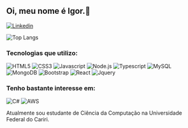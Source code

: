
## Oi, meu nome é Igor.🙂

[![Linkedin](https://img.shields.io/badge/LinkedIn-0077B5?style=for-the-badge&logo=linkedin&logoColor=white)](https://www.linkedin.com/in/igor-torquato-0b2b12149/)
<!--- [![Gmail](https://img.shields.io/badge/Gmail-D14836?style=for-the-badge&logo=gmail&logoColor=white)](igor.torquato.20@gmail.com)-->

![Top Langs](https://github-readme-stats.vercel.app/api/top-langs/?username=IgorTorquatto&layout=compact)

### Tecnologias que utilizo:

<img  src="https://img.shields.io/badge/HTML-239120?style=for-the-badge&logo=html5&logoColor=white" alt="HTML5"/>

<img  src="https://img.shields.io/badge/CSS-239120?&style=for-the-badge&logo=css3&logoColor=white" alt="CSS3"/>

<img  src="https://img.shields.io/badge/JavaScript-F7DF1E?style=for-the-badge&logo=javascript&logoColor=black" alt="Javascript"/>

<img  src="https://img.shields.io/badge/Node.js-43853D?style=for-the-badge&logo=node.js&logoColor=white" alt="Node.js"/>

<img  src="https://img.shields.io/badge/TypeScript-007ACC?style=for-the-badge&logo=typescript&logoColor=white" alt="Typescript"/>

<img  src="https://img.shields.io/badge/MySQL-00000F?style=for-the-badge&logo=mysql&logoColor=white" alt="MySQL"/>

<img  src="https://img.shields.io/badge/MongoDB-4EA94B?style=for-the-badge&logo=mongodb&logoColor=white" alt="MongoDB"/>

<img  src="https://img.shields.io/badge/Bootstrap-563D7C?style=for-the-badge&logo=bootstrap&logoColor=white" alt="Bootstrap"/>

<img  src="https://img.shields.io/badge/React-20232A?style=for-the-badge&logo=react&logoColor=61DAFB" alt="React"/>

<img  src="https://img.shields.io/badge/jQuery-0769AD?style=for-the-badge&logo=jquery&logoColor=white" alt="Jquery"/>

### Tenho bastante interesse em:

<img  src="https://img.shields.io/badge/C%23-239120?style=for-the-badge&logo=c-sharp&logoColor=white" alt="C#"/>

<img  src="https://img.shields.io/badge/Amazon_AWS-232F3E?style=for-the-badge&logo=amazon-aws&logoColor=white" alt="AWS"/>

Atualmente sou estudante de Ciência da Computação na Universidade Federal do Cariri.

